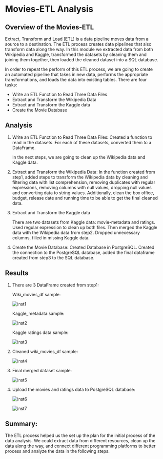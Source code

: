 # Movies-ETL Analysis

## Overview of the Movies-ETL

Extract, Transform and Load (ETL) is a data pipeline moves data from a source to a destination. The ETL process creates data pipelines that also transform data along the way. In this module we extracted data from both Wikipedia and Kaggle, transformed the datasets by cleaning them and joining them together, then loaded the cleaned dataset into a SQL database.

In order to repeat the perform of this ETL process, we are going to create an automated pipeline that takes in new data, performs the appropriate transformations, and loads the data into existing tables. There are four tasks:
-	Write an ETL Function to Read Three Data Files
-	Extract and Transform the Wikipedia Data
-	Extract and Transform the Kaggle data
-	Create the Movie Database

## Analysis
1.	Write an ETL Function to Read Three Data Files:
    Created a function to read in the datasets. For each of these datasets, converted them to a DataFrame.
    
    In the next steps, we are going to clean up the Wikipedia data and Kaggle data. 
    
2.	Extract and Transform the Wikipedia Data:
    In the function created from step1, added steps to transform the Wikipedia data by cleaning and filtering data with list comprehension, removing duplicates with regular         expressions, removing columns with null values, dropping null values and converting data to string values. Additionally, clean the box office, budget, release date and           running time to be able to get the final cleaned data.
    
3.	Extract and Transform the Kaggle data

    There are two datasets from Kaggle data: movie-metadata and ratings. Used regular expression to clean up both files. Then merged the Kaggle data with the Wikipedia data from     step2. Dropped unnecessary columns, filled in missing Kaggle data. 
    
4.	Create the Movie Database:
    Created Database in PostgreSQL. Created the connection to the PostgreSQL database, added the final dataframe created from step3 to the SQL database. 
    
## Results

1.	There are 3 DataFrame created from step1:

    Wiki_movies_df sample:

    ![inst1](https://user-images.githubusercontent.com/79289806/115178708-dfce1000-a09f-11eb-9fdf-8ada66384dcf.png)

    Kaggle_metadata sample:

    ![inst2](https://user-images.githubusercontent.com/79289806/115178710-dfce1000-a09f-11eb-824d-a549cb410566.png)
 
    Kaggle ratings data sample:

    ![inst3](https://user-images.githubusercontent.com/79289806/115178703-df357980-a09f-11eb-80b4-8ae81ae2fbde.png)

2.	Cleaned wiki_movies_df sample:

    ![inst4](https://user-images.githubusercontent.com/79289806/115178704-df357980-a09f-11eb-8a65-a8ceb68352fc.png)

3.	Final merged dataset sample:

    ![inst5](https://user-images.githubusercontent.com/79289806/115178705-df357980-a09f-11eb-8894-8d7631dfda46.png)

4.	Upload the movies and ratings data to PostgreSQL database:

    ![inst6](https://user-images.githubusercontent.com/79289806/115178706-dfce1000-a09f-11eb-9e8b-22db0f10bae7.png)

    ![inst7](https://user-images.githubusercontent.com/79289806/115178707-dfce1000-a09f-11eb-9f59-c1fceeadfe39.png)    

## Summary: 

The ETL process helped us the set up the plan for the initial process of the data analysis. We could extract data from different resources, clean up the data along the way, and connect different programming platforms to better process and analyze the data in the following steps. 



